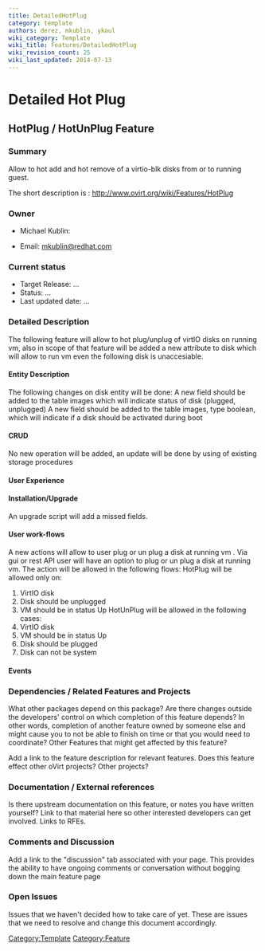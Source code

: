 ```yaml
---
title: DetailedHotPlug
category: template
authors: derez, mkublin, ykaul
wiki_category: Template
wiki_title: Features/DetailedHotPlug
wiki_revision_count: 25
wiki_last_updated: 2014-07-13
---
```


# Detailed Hot Plug

## HotPlug / HotUnPlug Feature

### Summary

Allow to hot add and hot remove of a virtio-blk disks from or to running guest.

The short description is : <http://www.ovirt.org/wiki/Features/HotPlug>

### Owner

*   Michael Kublin:

<!-- -->

*   Email: mkublin@redhat.com

### Current status

*   Target Release: ...
*   Status: ...
*   Last updated date: ...

### Detailed Description

The following feature will allow to hot plug/unplug of virtIO disks on running vm, also in scope of that feature will be added a new attribute to disk which will allow to run vm even the following disk is unaccesiable.

#### Entity Description

The following changes on disk entity will be done: A new field should be added to the table images which will indicate status of disk (plugged, unplugged) A new field should be added to the table images, type boolean, which will indicate if a disk should be activated during boot

#### CRUD

No new operation will be added, an update will be done by using of existing storage procedures

#### User Experience

#### Installation/Upgrade

An upgrade script will add a missed fields.

#### User work-flows

A new actions will allow to user plug or un plug a disk at running vm .
Via gui or rest API user will have an option to plug or un plug a disk at running vm.
The action will be allowed in the following flows:
HotPlug will be allowed only on:
1. VirtIO disk
2. Disk should be unplugged
3. VM should be in status Up
HotUnPlug will be allowed in the following cases:
1. VirtIO disk
2. VM should be in status Up
3. Disk should be plugged
4. Disk can not be system

#### Events

### Dependencies / Related Features and Projects

What other packages depend on this package? Are there changes outside the developers' control on which completion of this feature depends? In other words, completion of another feature owned by someone else and might cause you to not be able to finish on time or that you would need to coordinate? Other Features that might get affected by this feature?

Add a link to the feature description for relevant features. Does this feature effect other oVirt projects? Other projects?

### Documentation / External references

Is there upstream documentation on this feature, or notes you have written yourself? Link to that material here so other interested developers can get involved. Links to RFEs.

### Comments and Discussion

Add a link to the "discussion" tab associated with your page. This provides the ability to have ongoing comments or conversation without bogging down the main feature page

### Open Issues

Issues that we haven't decided how to take care of yet. These are issues that we need to resolve and change this document accordingly.

<Category:Template> <Category:Feature>
